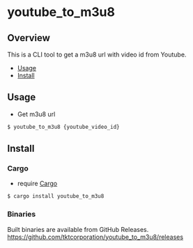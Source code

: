 # youtube_to_m3u8

## Overview

This is a CLI tool to get a m3u8 url with video id from Youtube.

- [Usage](#usage)
- [Install](#install)

## Usage

- Get m3u8 url

```bash
$ youtube_to_m3u8 {youtube_video_id}
```
## Install

### Cargo

- require [Cargo](https://doc.rust-lang.org/cargo/)

```bash
$ cargo install youtube_to_m3u8
```

### Binaries

Built binaries are available from GitHub Releases. https://github.com/tktcorporation/youtube_to_m3u8/releases
